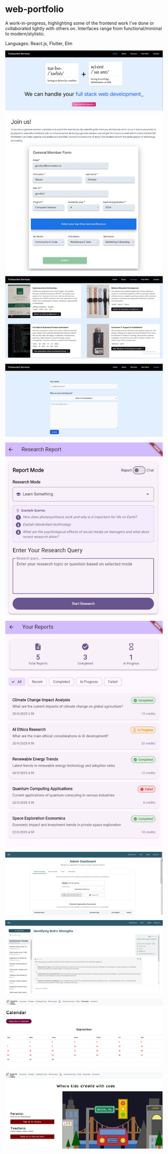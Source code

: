 # web-portfolio
A work-in-progress, highlighting some of the frontend work I've done or collaborated lightly with others on. Interfaces range from functional/minimal to modern/stylistic. 

Languages: React.js, Flutter, Elm

![screenshot](Turboscient_frontend.JPG)

![screenshot](GDSC_frontend.JPG)

![screenshot](Turboscient_frontend2.JPG)

![screenshot](Turboscient_frontend3.JPG)

![screenshot](DR_frontend.JPG)

![screenshot](DR_frontend2.JPG)

![screenshot](VEL_frontend.JPG)

![screenshot](VEL_frontend2.JPG)

![screenshot](MSC_frontend.JPG)

![screenshot](MSC_frontend2.JPG)
